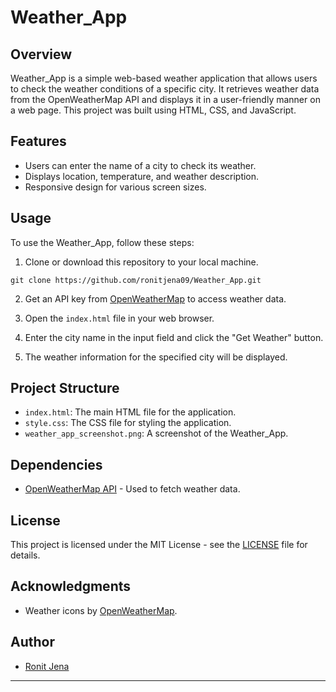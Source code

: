 # Weather_App

## Overview

Weather_App is a simple web-based weather application that allows users to check the weather conditions of a specific city. It retrieves weather data from the OpenWeatherMap API and displays it in a user-friendly manner on a web page. This project was built using HTML, CSS, and JavaScript.


## Features

- Users can enter the name of a city to check its weather.
- Displays location, temperature, and weather description.
- Responsive design for various screen sizes.

## Usage

To use the Weather_App, follow these steps:

1. Clone or download this repository to your local machine.

```
git clone https://github.com/ronitjena09/Weather_App.git
```

2. Get an API key from [OpenWeatherMap](https://openweathermap.org/api) to access weather data.

3. Open the `index.html` file in your web browser.

4. Enter the city name in the input field and click the "Get Weather" button.

5. The weather information for the specified city will be displayed.

## Project Structure

- `index.html`: The main HTML file for the application.
- `style.css`: The CSS file for styling the application.
- `weather_app_screenshot.png`: A screenshot of the Weather_App.

## Dependencies

- [OpenWeatherMap API](https://openweathermap.org/api) - Used to fetch weather data.


## License

This project is licensed under the MIT License - see the [LICENSE](LICENSE) file for details.

## Acknowledgments

- Weather icons by [OpenWeatherMap](https://openweathermap.org/weather-conditions).

## Author

- [Ronit Jena](https://github.com/ronitjena09)

---
